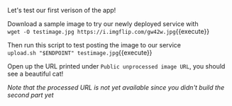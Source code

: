 Let's test our first verison of the app!

Download a sample image to try our newly deployed service with  
`wget -O testimage.jpg https://i.imgflip.com/gw42w.jpg`{{execute}}

Then run this script to test posting the image to our service  
`upload.sh "$ENDPOINT" testimage.jpg`{{execute}}

Open up the URL printed under `Public unprocessed image URL`, you should see a beautiful cat!

*Note that the processed URL is not yet available since you didn't build the second part yet*